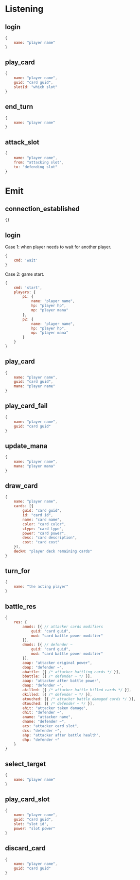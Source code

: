 # Listening

## login

``` js
{
    name: "player name"
}
```

## play_card

``` js
{
    name: "player name",
    guid: "card guid",
    slotId: "which slot"
}
```

## end_turn

``` js
{
    name: "player name"
}
```

## attack_slot

``` js
{
    name: "player name",
    from: "attacking slot",
    to: "defending slot"
}
```

# Emit

## connection_established

``` js
{}
```

## login

Case 1: when player needs to wait for another player.

``` js
{
    cmd: 'wait'
}
```

Case 2: game start.

``` js
{
    cmd: 'start',
    players: {
        p1: {
            name: "player name",
            hp: "player hp",
            mp: "player mana"
        },
        p2: {
            name: "player name",
            hp: "player hp",
            mp: "player mana"
        }
    }
}
```

## play_card

``` js
{
    name: "player name",
    guid: "card guid",
    mana: "player name"
}
```

## play_card_fail

``` js
{
    name: "player name",
    guid: "card guid"
}
```

## update_mana

``` js
{
    name: "player name",
    mana: "player mana"
}
```

## draw_card

``` js
{
    name: "player name",
    cards: [{
        guid: "card guid",
        id: "card id",
        name: "card name",
        color: "card color",
        ctype: "card type",
        power: "card power",
        desc: "card description",
        cost: "card cost"
    }],
    deckN: "player deck remaining cards"
}
```

## turn_for

``` js
{
    name: "the acting player"
}
```

## battle_res

``` js
{
    res: {
        amods: [{ // attacker cards modifiers
            guid: "card guid",
            mod: "card battle power modifier"
        }],
        dmods: [{ // defender ~
            guid: "card guid",
            mod: "card battle power modifier"
        }],
        aoap: "attacker original power",
        doap: "defender ~",
        abattle: [{ /* attacker battling cards */ }],
        bbattle: [{ /* defender ~ */ }],
        aaap: "attacker after battle power",
        daap: "defender ~",
        akilled: [{ /* attacker battle killed cards */ }],
        dkilled: [{ /* defender ~ */ }],
        atouched: [{ /* attacker battle damaged cards */ }],
        dtouched: [{ /* defender ~ */ }],
        ahit: "attacker taken damage",
        dhit: "defender ~",
        aname: "attacker name",
        dname: "defender ~",
        acs: "attacker card slot",
        dcs: "defender ~",
        ahp: "attacker after battle health",
        dhp: "defender ~"
    }
}
```

## select_target

``` js
{
    name: "player name"
}
```

## play_card_slot

``` js
{
    name: "player name",
    guid: "card guid",
    slot: "slot id",
    power: "slot power"
}
```

## discard_card

``` js
{
    name: "player name",
    guid: "card guid"
}
```